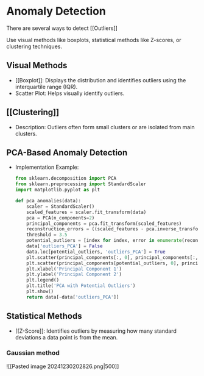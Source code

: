 # Anomaly Detection

There are several ways to detect [[Outliers]]

Use visual methods like boxplots, statistical methods like Z-scores, or clustering techniques.

## Visual Methods

- [[Boxplot]]: Displays the distribution and identifies outliers using the interquartile range (IQR).
- Scatter Plot: Helps visually identify outliers.

## [[Clustering]]

- Description: Outliers often form small clusters or are isolated from main clusters.

## PCA-Based Anomaly Detection

- Implementation Example:
  ```python
  from sklearn.decomposition import PCA
  from sklearn.preprocessing import StandardScaler
  import matplotlib.pyplot as plt

  def pca_anomalies(data):
      scaler = StandardScaler()
      scaled_features = scaler.fit_transform(data)
      pca = PCA(n_components=2)
      principal_components = pca.fit_transform(scaled_features)
      reconstruction_errors = ((scaled_features - pca.inverse_transform(principal_components))  2).mean(axis=1)
      threshold = 3.5
      potential_outliers = [index for index, error in enumerate(reconstruction_errors) if error > threshold]
      data['outliers_PCA'] = False
      data.loc[potential_outliers, 'outliers_PCA'] = True
      plt.scatter(principal_components[:, 0], principal_components[:, 1], c='green', label='Normal Data')
      plt.scatter(principal_components[potential_outliers, 0], principal_components[potential_outliers, 1], c='red', label='Potential Outliers')
      plt.xlabel('Principal Component 1')
      plt.ylabel('Principal Component 2')
      plt.legend()
      plt.title('PCA with Potential Outliers')
      plt.show()
      return data[~data['outliers_PCA']]
  ```

## Statistical Methods

-  [[Z-Score]]: Identifies outliers by measuring how many standard deviations a data point is from the mean.
### Gaussian method

![[Pasted image 20241230202826.png|500]]